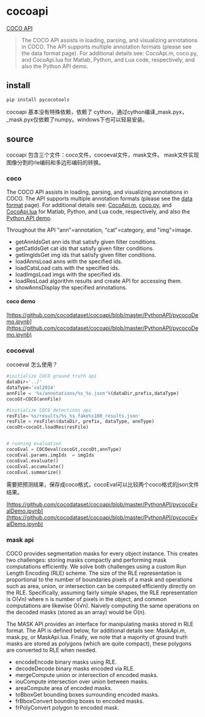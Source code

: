# cocoapi


[COCO API](https://github.com/cocodataset/cocoapi)

> The COCO API assists in loading, parsing, and visualizing annotations in COCO. The API 
> supports multiple annotation formats (please see the data format page). For additional details see: CocoApi.m, coco.py, and CocoApi.lua for Matlab, Python, and Lua code, respectively, and also the Python API demo.


## install

```
pip install pycocotools
```

cocoapi 基本没有特殊依赖，依赖了 cython，通过cython编译_mask.pyx，_mask.pyx仅依赖了numpy。windows下也可以轻易安装。

## source

cocoapi 包含三个文件：coco文件，cocoeval文件，mask文件。
mask文件实现图像分割的rle编码和多边形编码的转换。


### coco

The COCO API assists in loading, parsing, and visualizing annotations in COCO. The API supports multiple annotation formats (please see the [data format](https://cocodataset.org/#format-data) page). For additional details see: [CocoApi.m](https://github.com/cocodataset/cocoapi/blob/master/MatlabAPI/CocoApi.m), [coco.py](https://github.com/cocodataset/cocoapi/blob/master/PythonAPI/pycocotools/coco.py), and [CocoApi.lua](https://github.com/cocodataset/cocoapi/blob/master/LuaAPI/CocoApi.lua) for Matlab, Python, and Lua code, respectively, and also the [Python API demo](https://github.com/cocodataset/cocoapi/blob/master/PythonAPI/pycocoDemo.ipynb).

Throughout the API "ann"=annotation, "cat"=category, and "img"=image.
- getAnnIdsGet ann ids that satisfy given filter conditions. 
- getCatIdsGet cat ids that satisfy given filter conditions. 
- getImgIdsGet img ids that satisfy given filter conditions. 
- loadAnnsLoad anns with the specified ids. 
- loadCatsLoad cats with the specified ids. 
- loadImgsLoad imgs with the specified ids. 
- loadResLoad algorithm results and create API for accessing them. 
- showAnnsDisplay the specified annotations.

#### coco demo
[https://github.com/cocodataset/cocoapi/blob/master/PythonAPI/pycocoDemo.ipynb](https://github.com/cocodataset/cocoapi/blob/master/PythonAPI/pycocoDemo.ipynb)

### cocoeval
cocoeval 怎么使用？
``` python
#initialize COCO ground truth api
dataDir='../'
dataType='val2014'
annFile = '%s/annotations/%s_%s.json'%(dataDir,prefix,dataType)
cocoGt=COCO(annFile)

#initialize COCO detections api
resFile='%s/results/%s_%s_fake%s100_results.json'
resFile = resFile%(dataDir, prefix, dataType, annType)
cocoDt=cocoGt.loadRes(resFile)


# running evaluation
cocoEval = COCOeval(cocoGt,cocoDt,annType)
cocoEval.params.imgIds  = imgIds
cocoEval.evaluate()
cocoEval.accumulate()
cocoEval.summarize()
```
需要把预测结果，保存成coco格式，cocoEval可以比较两个coco格式的json文件结果。

[https://github.com/cocodataset/cocoapi/blob/master/PythonAPI/pycocoEvalDemo.ipynb](https://github.com/cocodataset/cocoapi/blob/master/PythonAPI/pycocoEvalDemo.ipynb)

### mask api
COCO provides segmentation masks for every object instance. This creates two challenges: storing masks compactly and performing mask computations efficiently. We solve both challenges using a custom Run Length Encoding (RLE) scheme. The size of the RLE representation is proportional to the number of boundaries pixels of a mask and operations such as area, union, or intersection can be computed efficiently directly on the RLE. Specifically, assuming fairly simple shapes, the RLE representation is O(√n) where n is number of pixels in the object, and common computations are likewise O(√n). Naively computing the same operations on the decoded masks (stored as an array) would be O(n).

The MASK API provides an interface for manipulating masks stored in RLE format. The API is defined below, for additional details see: MaskApi.m, mask.py, or MaskApi.lua. Finally, we note that a majority of ground truth masks are stored as polygons (which are quite compact), these polygons are converted to RLE when needed.

- encodeEncode binary masks using RLE. 
- decodeDecode binary masks encoded via RLE. 
- mergeCompute union or intersection of encoded masks. 
- iouCompute intersection over union between masks. 
- areaCompute area of encoded masks. 
- toBboxGet bounding boxes surrounding encoded masks. 
- frBboxConvert bounding boxes to encoded masks. 
- frPolyConvert polygon to encoded mask.